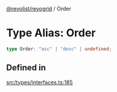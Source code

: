 [@revolist/revogrid](README.md) / Order

# Type Alias: Order

```ts
type Order: "asc" | "desc" | undefined;
```

## Defined in

[src/types/interfaces.ts:185](https://github.com/revolist/revogrid/blob/3fee8276dedac5f7aa7fa43a0495db32609daeca/src/types/interfaces.ts#L185)
